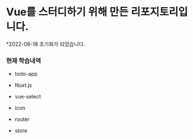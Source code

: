 # Vue를 스터디하기 위해 만든 리포지토리입니다.
*2022-08-18 초기화가 되었습니다.

### 현재 학습내역

* todo-app

* Nuxt.js

* vue-select

* icon

* router

* store
